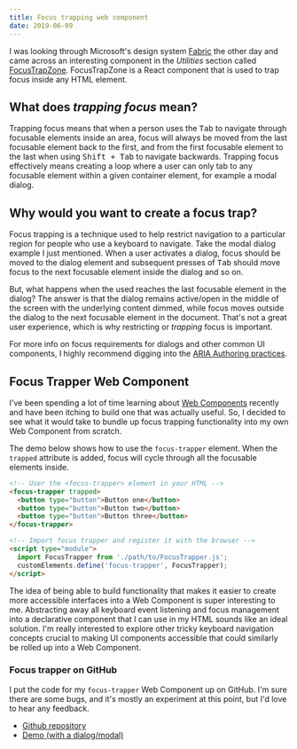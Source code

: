 ```yaml
---
title: Focus trapping web component
date: 2019-06-09
---
```

I was looking through Microsoft's design system [Fabric](https://developer.microsoft.com/en-us/fabric#/) the other day and came across an interesting component in the _Utilities_ section called [FocusTrapZone](https://developer.microsoft.com/en-us/fabric#/controls/web/focustrapzone). FocusTrapZone is a React component that is used to trap focus inside any HTML element. 

## What does _trapping focus_ mean?
Trapping focus means that when a person uses the <kbd>Tab</kbd> to navigate through focusable elements inside an area, focus will always be moved from the last focusable element back to the first, and from the first focusable element to the last when using <kbd>Shift + Tab</kbd> to navigate backwards. Trapping focus effectively means creating a loop where a user can only tab to any focusable element within a given container element, for example a modal dialog.

## Why would you want to create a focus trap?
Focus trapping is a technique used to help restrict navigation to a particular region for people who use a keyboard to navigate. Take the modal dialog example I just mentioned. When a user activates a dialog, focus should be moved to the dialog element and subsequent presses of <kbd>Tab</kbd> should move focus to the next focusable element inside the dialog and so on. 

But, what happens when the used reaches the last focusable element in the dialog? The answer is that the dialog remains active/open in the middle of the screen with the underlying content dimmed, while focus moves outside the dialog to the next focusable element in the document. That's not a great user experience, which is why restricting or _trapping_ focus is important.

For more info on focus requirements for dialogs and other common UI components, I highly recommend digging into the [ARIA Authoring practices](https://www.w3.org/TR/wai-aria-practices-1.1/).

## Focus Trapper Web Component
I've been spending a lot of time learning about [Web Components](https://developer.mozilla.org/en-US/docs/Web/Web_Components) recently and have been itching to build one that was actually useful. So, I decided to see what it would take to bundle up focus trapping functionality into my own Web Component from scratch.

The demo below shows how to use the `focus-trapper` element. When the `trapped` attribute is added, focus will cycle through all the focusable elements inside.

```html
<!-- User the <focus-trapper> element in your HTML -->
<focus-trapper trapped>
  <button type="button">Button one</button>
  <button type="button">Button two</button>
  <button type="button">Button three</button>
</focus-trapper>

<!-- Import focus trapper and register it with the browser -->
<script type="module">
  import FocusTrapper from './path/to/FocusTrapper.js';
  customElements.define('focus-trapper', FocusTrapper);
</script>
```

The idea of being able to build functionality that makes it easier to create more accessible interfaces into a Web Component is super interesting to me. Abstracting away all keyboard event listening and focus management into a declarative component that I can use in my HTML sounds like an ideal solution. I'm really interested to explore other tricky keyboard navigation concepts crucial to making UI components accessible that could similarly be rolled up into a Web Component.

### Focus trapper on GitHub
I put the code for my `focus-trapper` Web Component up on GitHub. I'm sure there are some bugs, and it's mostly an experiment at this point, but I'd love to hear any feedback.

- [Github repository](https://github.com/levimcg/focus-trapper)
- [Demo (with a dialog/modal)](https://levimcg.github.io/focus-trapper/)





